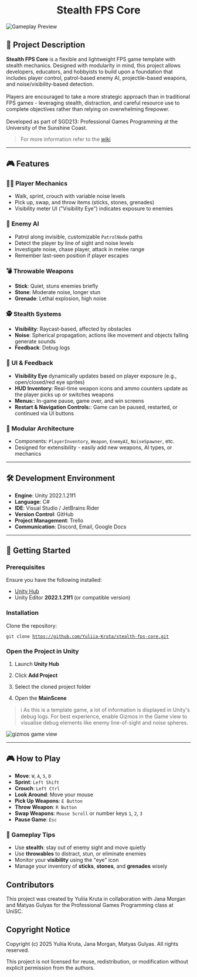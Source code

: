 <h1 align="center">Stealth FPS Core</h1>

<img src="https://github.com/user-attachments/assets/0c95fa17-40f3-46ad-bd58-1a008f5bcc31" alt="Gameplay Preview" />

## 📌 Project Description

<b>Stealth FPS Core</b> is a flexible and lightweight FPS game template with stealth mechanics. Designed with modularity in mind, this project allows developers, educators, and hobbyists to build upon a foundation that includes player control, patrol-based enemy AI, projectile-based weapons, and noise/visibility-based detection.
<br/><br/>
Players are encouraged to take a more strategic approach than in traditional FPS games - leveraging stealth, distraction, and careful resource use to complete objectives rather than relying on overwhelming firepower.
<br/><br/>
Developed as part of SGD213: Professional Games Programming at the University of the Sunshine Coast.

> For more information refer to the [wiki](https://github.com/Yuliia-Kruta/stealth-fps-core/wiki)

---

## 🎮 Features

### 🧍‍♂️ Player Mechanics
- Walk, sprint, crouch with variable noise levels
- Pick up, swap, and throw items (sticks, stones, grenades)
- Visibility meter UI ("Visibility Eye") indicates exposure to enemies

### 🤖 Enemy AI
- Patrol along invisible, customizable `PatrolNode` paths
- Detect the player by line of sight and noise levels
- Investigate noise, chase player, attack in melee range
- Remember last-seen position if player escapes

### 💣 Throwable Weapons
- **Stick**: Quiet, stuns enemies briefly
- **Stone**: Moderate noise, longer stun
- **Grenade**: Lethal explosion, high noise

### 🕵️ Stealth Systems
- **Visibility**: Raycast-based, affected by obstacles
- **Noise**: Spherical propagation; actions like movement and objects falling generate sounds
- **Feedback**: Debug logs

### 🎨 UI & Feedback
- **Visibility Eye** dynamically updates based on player exposure (e.g., open/closed/red eye sprites)
- **HUD Inventory**: Real-time weapon icons and ammo counters update as the player picks up or switches weapons
- **Menus:**: In-game pause, game over, and win screens
- **Restart & Navigation Controls:**: Game can be paused, restarted, or continued via UI buttons

### 🧩 Modular Architecture
- Components: `PlayerInventory`, `Weapon`, `EnemyAI`, `NoiseSpawner`, etc.
- Designed for extensibility - easily add new weapons, AI types, or mechanics

---

## 🛠️ Development Environment

- **Engine**: Unity 2022.1.21f1  
- **Language**: C#  
- **IDE**: Visual Studio / JetBrains Rider  
- **Version Control**: GitHub  
- **Project Management**: Trello  
- **Communication**: Discord, Email, Google Docs  


---

## 🚀 Getting Started

### Prerequisites
Ensure you have the following installed:

- [Unity Hub](https://unity.com/download)
- Unity Editor **2022.1.21f1** (or compatible version)

### Installation

Clone the repository:

<code>git clone https://github.com/Yuliia-Kruta/stealth-fps-core.git</code>

### Open the Project in Unity
1. Launch **Unity Hub**

2. Click **Add Project**

3. Select the cloned project folder

4. Open the **MainScene**

> ℹ️ As this is a template game, a lot of information is displayed in Unity's debug logs. For best experience, enable Gizmos in the Game view to visualise debug elements like enemy line-of-sight and noise spheres.

![gizmos game view](https://github.com/user-attachments/assets/d252e8a6-4e96-4739-b7aa-ee4f4aae071c)

---

## 🎮 How to Play

- **Move**: `W`, `A`, `S`, `D`
- **Sprint**: `Left Shift`
- **Crouch**: `Left Ctrl`
- **Look Around**: Move your mouse
- **Pick Up Weapons**: `E Button`
- **Throw Weapon**: `R Button`
- **Swap Weapons**: `Mouse Scroll` or number keys `1`, `2`, `3`
- **Pause Game**: `Esc`

### 🧠 Gameplay Tips

- Use **stealth**: stay out of enemy sight and move quietly
- Use **throwables** to distract, stun, or eliminate enemies
- Monitor your **visibility** using the "eye" icon
- Manage your inventory of **sticks**, **stones**, and **grenades** wisely

<h2>Contributors</h2> 
This project was created by Yuliia Kruta in collaboration with Jana Morgan and Matyas Gulyas for the Professional Games Programming class at UniSC.

<h2>Copyright Notice</h2>

Copyright (c) 2025 Yuliia Kruta, Jana Morgan, Matyas Gulyas. All rights reserved.

This project is not licensed for reuse, redistribution, or modification without explicit permission from the authors.
